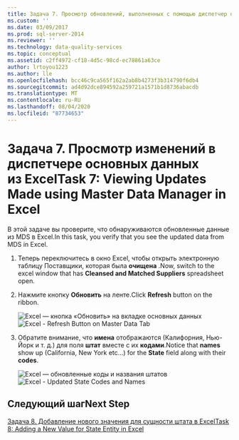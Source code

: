 ```yaml
---
title: Задача 7. Просмотр обновлений, выполненных с помощью диспетчер основных данных в Excel | Документация Майкрософт
ms.custom: ''
ms.date: 03/09/2017
ms.prod: sql-server-2014
ms.reviewer: ''
ms.technology: data-quality-services
ms.topic: conceptual
ms.assetid: c2ff4972-cf18-4d5c-98cd-ec78861a63ce
author: lrtoyou1223
ms.author: lle
ms.openlocfilehash: bcc46c9ca565f162a2ab8b4273f3b314790f6db4
ms.sourcegitcommit: ad4d92dce894592a259721a1571b1d8736abacdb
ms.translationtype: MT
ms.contentlocale: ru-RU
ms.lasthandoff: 08/04/2020
ms.locfileid: "87734653"
---
```

# <a name="task-7-viewing-updates-made-using-master-data-manager-in-excel"></a><span data-ttu-id="f6532-102">Задача 7. Просмотр изменений в диспетчере основных данных из Excel</span><span class="sxs-lookup"><span data-stu-id="f6532-102">Task 7: Viewing Updates Made using Master Data Manager in Excel</span></span>
  <span data-ttu-id="f6532-103">В этой задаче вы проверите, что обнаруживаются обновленные данные из MDS в Excel.</span><span class="sxs-lookup"><span data-stu-id="f6532-103">In this task, you verify that you see the updated data from MDS in Excel.</span></span>

1.  <span data-ttu-id="f6532-104">Теперь переключитесь в окно Excel, чтобы открыть электронную таблицу Поставщики, которая была **очищена** .</span><span class="sxs-lookup"><span data-stu-id="f6532-104">Now, switch to the excel window that has **Cleansed and Matched Suppliers** spreadsheet open.</span></span>

2.  <span data-ttu-id="f6532-105">Нажмите кнопку **Обновить** на ленте.</span><span class="sxs-lookup"><span data-stu-id="f6532-105">Click **Refresh** button on the ribbon.</span></span>

     <span data-ttu-id="f6532-106">![Excel — кнопка «Обновить» на вкладке основных данных](../../2014/tutorials/media/et-viewupdatesmadeusingmdminexcel-01.jpg "Excel — кнопка «Обновить» на вкладке основных данных")</span><span class="sxs-lookup"><span data-stu-id="f6532-106">![Excel - Refresh Button on Master Data Tab](../../2014/tutorials/media/et-viewupdatesmadeusingmdminexcel-01.jpg "Excel - Refresh Button on Master Data Tab")</span></span>

3.  <span data-ttu-id="f6532-107">Обратите внимание, что **имена** отображаются (Калифорния, Нью-Йорк и т. д.) для поля **штат** вместе с их **кодами**.</span><span class="sxs-lookup"><span data-stu-id="f6532-107">Notice that **names** show up (California, New York etc...) for the **State** field along with their **codes**.</span></span>

     <span data-ttu-id="f6532-108">![Excel — обновленные коды и названия штатов](../../2014/tutorials/media/et-viewupdatesmadeusingmdminexcel-02.jpg "Excel — обновленные коды и названия штатов")</span><span class="sxs-lookup"><span data-stu-id="f6532-108">![Excel - Updated State Codes and Names](../../2014/tutorials/media/et-viewupdatesmadeusingmdminexcel-02.jpg "Excel - Updated State Codes and Names")</span></span>

## <a name="next-step"></a><span data-ttu-id="f6532-109">Следующий шаг</span><span class="sxs-lookup"><span data-stu-id="f6532-109">Next Step</span></span>
 [<span data-ttu-id="f6532-110">Задача 8. Добавление нового значения для сущности штата в Excel</span><span class="sxs-lookup"><span data-stu-id="f6532-110">Task 8: Adding a New Value for State Entity in Excel</span></span>](../../2014/tutorials/task-8-adding-a-new-value-for-state-entity-in-excel.md)



